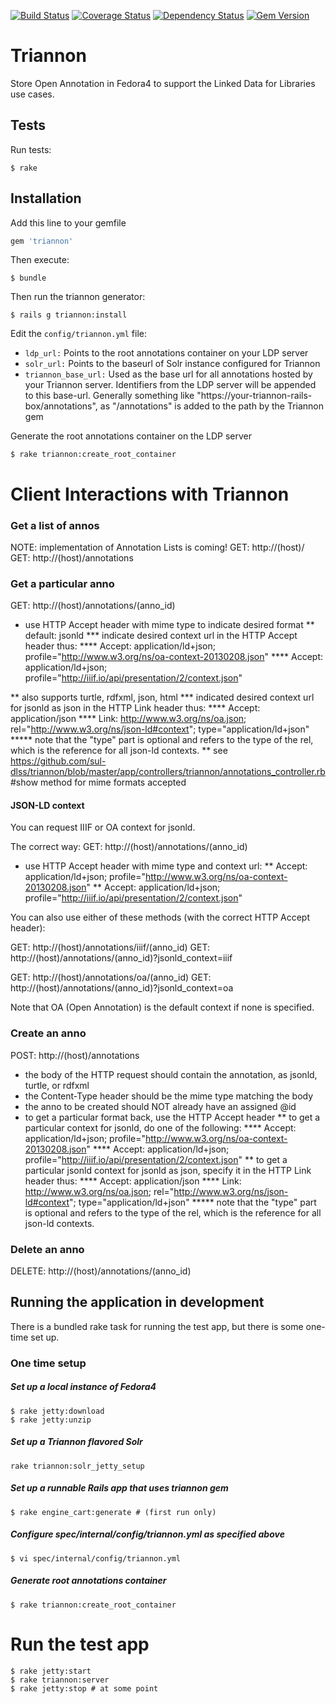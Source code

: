 [![Build Status](https://travis-ci.org/sul-dlss/triannon.svg?branch=master)](https://travis-ci.org/sul-dlss/triannon) [![Coverage Status](https://coveralls.io/repos/sul-dlss/triannon/badge.png)](https://coveralls.io/r/sul-dlss/triannon) [![Dependency Status](https://gemnasium.com/sul-dlss/triannon.svg)](https://gemnasium.com/sul-dlss/triannon) [![Gem Version](https://badge.fury.io/rb/triannon.svg)](http://badge.fury.io/rb/triannon)

# Triannon

Store Open Annotation in Fedora4 to support the Linked Data for Libraries use cases.

## Tests

Run tests:

```console
$ rake
```

## Installation

Add this line to your gemfile

```ruby
gem 'triannon'
```

Then execute:

```console
$ bundle
```

Then run the triannon generator:

```console
$ rails g triannon:install
```

Edit the `config/triannon.yml` file:

* `ldp_url:` Points to the root annotations container on your LDP server
* `solr_url:` Points to the baseurl of Solr instance configured for Triannon
* `triannon_base_url:` Used as the base url for all annotations hosted by your Triannon server.  Identifiers from the LDP server will be appended to this base-url.  Generally something like "https://your-triannon-rails-box/annotations", as "/annotations" is added to the path by the Triannon gem

Generate the root annotations container on the LDP server

```console
$ rake triannon:create_root_container
```

# Client Interactions with Triannon

### Get a list of annos
NOTE:  implementation of Annotation Lists is coming!
GET: http://(host)/
GET: http://(host)/annotations

### Get a particular anno
GET: http://(host)/annotations/(anno_id)
* use HTTP Accept header with mime type to indicate desired format
** default:  jsonld
*** indicate desired context url in the HTTP Accept header thus:
**** Accept: application/ld+json; profile="http://www.w3.org/ns/oa-context-20130208.json"
**** Accept: application/ld+json; profile="http://iiif.io/api/presentation/2/context.json"

** also supports turtle, rdfxml, json, html
*** indicated desired context url for jsonld as json in the HTTP Link header thus:
**** Accept: application/json
**** Link: http://www.w3.org/ns/oa.json; rel="http://www.w3.org/ns/json-ld#context"; type="application/ld+json"
***** note that the "type" part is optional and refers to the type of the rel, which is the reference for all json-ld contexts.
** see https://github.com/sul-dlss/triannon/blob/master/app/controllers/triannon/annotations_controller.rb #show method for mime formats accepted

#### JSON-LD context
You can request IIIF or OA context for jsonld.  

The correct way:
GET: http://(host)/annotations/(anno_id)
* use HTTP Accept header with mime type and context url:
** Accept: application/ld+json; profile="http://www.w3.org/ns/oa-context-20130208.json"
** Accept: application/ld+json; profile="http://iiif.io/api/presentation/2/context.json"

You can also use either of these methods (with the correct HTTP Accept header):

GET: http://(host)/annotations/iiif/(anno_id)
GET: http://(host)/annotations/(anno_id)?jsonld_context=iiif

GET: http://(host)/annotations/oa/(anno_id)
GET: http://(host)/annotations/(anno_id)?jsonld_context=oa

Note that OA (Open Annotation) is the default context if none is specified.

### Create an anno
POST: http://(host)/annotations
* the body of the HTTP request should contain the annotation, as jsonld, turtle, or rdfxml
* the Content-Type header should be the mime type matching the body
* the anno to be created should NOT already have an assigned @id
* to get a particular format back, use the HTTP Accept header
** to get a particular context for jsonld, do one of the following:
**** Accept: application/ld+json; profile="http://www.w3.org/ns/oa-context-20130208.json"
**** Accept: application/ld+json; profile="http://iiif.io/api/presentation/2/context.json"
** to get a particular jsonld context for jsonld as json, specify it in the HTTP Link header thus:
**** Accept: application/json
**** Link: http://www.w3.org/ns/oa.json; rel="http://www.w3.org/ns/json-ld#context"; type="application/ld+json"
***** note that the "type" part is optional and refers to the type of the rel, which is the reference for all json-ld contexts.

### Delete an anno
DELETE: http://(host)/annotations/(anno_id)


## Running the application in development

There is a bundled rake task for running the test app, but there is some one-time set up.

### One time setup

##### Set up a local instance of Fedora4
```console
$ rake jetty:download
$ rake jetty:unzip
```
##### Set up a Triannon flavored Solr
```console
rake triannon:solr_jetty_setup
```

##### Set up a runnable Rails app that uses triannon gem
```console
$ rake engine_cart:generate # (first run only)
```

##### Configure spec/internal/config/triannon.yml as specified above
```console
$ vi spec/internal/config/triannon.yml
```

##### Generate root annotations container
```console
$ rake triannon:create_root_container
```

# Run the test app
```console
$ rake jetty:start
$ rake triannon:server
$ rake jetty:stop # at some point
```
